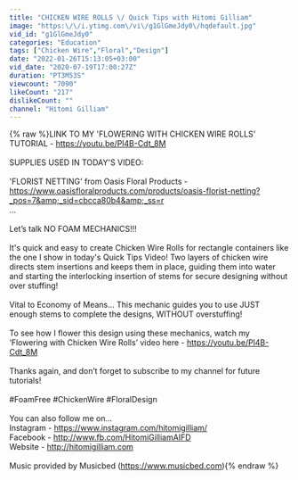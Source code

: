 ```yaml
---
title: "CHICKEN WIRE ROLLS \/ Quick Tips with Hitomi Gilliam"
image: "https:\/\/i.ytimg.com\/vi\/g1GlGmeJdy0\/hqdefault.jpg"
vid_id: "g1GlGmeJdy0"
categories: "Education"
tags: ["Chicken Wire","Floral","Design"]
date: "2022-01-26T15:13:05+03:00"
vid_date: "2020-07-19T17:00:27Z"
duration: "PT3M53S"
viewcount: "7090"
likeCount: "217"
dislikeCount: ""
channel: "Hitomi Gilliam"
---
```

{% raw %}LINK TO MY 'FLOWERING WITH CHICKEN WIRE ROLLS' TUTORIAL - <a rel="nofollow" target="blank" href="https://youtu.be/Pl4B-Cdt_8M">https://youtu.be/Pl4B-Cdt_8M</a><br /><br />SUPPLIES USED IN TODAY'S VIDEO:<br /><br />'FLORIST NETTING' from Oasis Floral Products - <a rel="nofollow" target="blank" href="https://www.oasisfloralproducts.com/products/oasis-florist-netting?_pos=7&amp;_sid=cbcca80b4&amp;_ss=r">https://www.oasisfloralproducts.com/products/oasis-florist-netting?_pos=7&amp;_sid=cbcca80b4&amp;_ss=r</a><br />...<br /><br />Let’s talk NO FOAM MECHANICS!!!<br /><br />It's quick and easy to create Chicken Wire Rolls for rectangle containers like the one I show in today's Quick Tips Video! Two layers of chicken wire directs stem insertions and keeps them in place, guiding them into water and starting the interlocking insertion of stems for secure designing without over stuffing!<br /><br />Vital to Economy of Means… This mechanic guides you to use JUST enough stems to complete the designs, WITHOUT overstuffing!  <br /><br />To see how I flower this design using these mechanics, watch my ‘Flowering with Chicken Wire Rolls’ video here - <a rel="nofollow" target="blank" href="https://youtu.be/Pl4B-Cdt_8M">https://youtu.be/Pl4B-Cdt_8M</a><br /><br />Thanks again, and don’t forget to subscribe to my channel for future tutorials!<br /><br />#FoamFree #ChickenWire #FloralDesign <br /><br />You can also follow me on...  <br />Instagram - <a rel="nofollow" target="blank" href="https://www.instagram.com/hitomigilliam/">https://www.instagram.com/hitomigilliam/</a><br />Facebook - <a rel="nofollow" target="blank" href="http://www.fb.com/HitomiGilliamAIFD">http://www.fb.com/HitomiGilliamAIFD</a><br />Website - <a rel="nofollow" target="blank" href="http://hitomigilliam.com">http://hitomigilliam.com</a><br /><br />Music provided by Musicbed (<a rel="nofollow" target="blank" href="https://www.musicbed.com)">https://www.musicbed.com)</a>{% endraw %}
